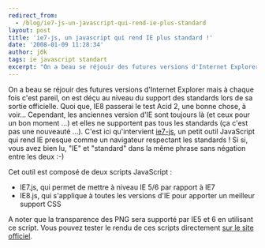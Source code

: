 ```yaml
---
redirect_from:
  - /blog/ie7-js-un-javascript-qui-rend-ie-plus-standard
layout: post
title: 'ie7-js, un javascript qui rend IE plus standard !'
date: '2008-01-09 11:28:34'
author: j0k
tags: ie javascript standart
excerpt: "On a beau se réjouir des futures versions d'Internet Explorer mais à chaque fois c'est pareil, on est déçu au niveau du support des standards  lors de sa sortie officielle. Quoi que, IE8 passerai le test Acid 2, une bonne chose, à voir...     \nCependant, les anciennes version d'IE sont toujours là (et ceux pour un bon moment ...) et elles ne supportent pas tous      …"
---
```


On a beau se réjouir des futures versions d'Internet Explorer mais à chaque fois c'est pareil, on est déçu au niveau du support des standards  lors de sa sortie officielle. Quoi que, IE8 passerai le test Acid 2, une bonne chose, à voir...
Cependant, les anciennes version d'IE sont toujours là (et ceux pour un bon moment ...) et elles ne supportent pas tous les standards (ça c'est pas une nouveauté ...).   C'est ici qu'intervient [ie7-js](http://code.google.com/p/ie7-js/), un petit outil JavaScript qui rend IE presque comme un navigateur respectant les standards ! Si si, vous avez bien lu, "IE" et "standard" dans la même phrase sans négation entre les deux :-)

Cet outil est composé de deux scripts JavaScript :

 * IE7.js, qui permet de mettre à niveau IE 5/6 par rapport à IE7
 * IE8.js, qui s'applique à toutes les versions d'IE pour apporter un meilleur support CSS

A noter que la transparence des PNG sera supporté par IE5 et 6 en utilisant ce script.   Vous pouvez tester le rendu de ces scripts directement [sur le site officiel](http://ie7-js.googlecode.com/svn/test/index.html).
